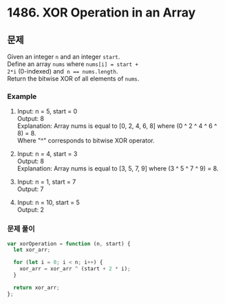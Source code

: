 # 1486. XOR Operation in an Array

## 문제

Given an integer <code>n</code> and an integer <code>start</code>.  
Define an array <code>nums</code> where <code>nums[i] = start + 2\*i</code> (0-indexed) and<code> n == nums.length</code>.  
Return the bitwise XOR of all elements of <code>nums</code>.

### Example

1. Input: n = 5, start = 0  
   Output: 8  
   Explanation: Array nums is equal to [0, 2, 4, 6, 8] where (0 ^ 2 ^ 4 ^ 6 ^ 8) = 8.  
   Where "^" corresponds to bitwise XOR operator.

2. Input: n = 4, start = 3  
   Output: 8  
   Explanation: Array nums is equal to [3, 5, 7, 9] where (3 ^ 5 ^ 7 ^ 9) = 8.

3. Input: n = 1, start = 7  
   Output: 7

4. Input: n = 10, start = 5  
   Output: 2

### 문제 풀이

```js
var xorOperation = function (n, start) {
  let xor_arr;

  for (let i = 0; i < n; i++) {
    xor_arr = xor_arr ^ (start + 2 * i);
  }

  return xor_arr;
};
```
